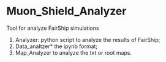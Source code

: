 # Muon_Shield_Analyzer
Tool for analyze FairShip simulations


1) Analyzer: python script to analyze the results of FairShip; 
2) Data_analtzer* the ipynb format; 
3) Map_Analyzer to analyze the txt or root maps.
